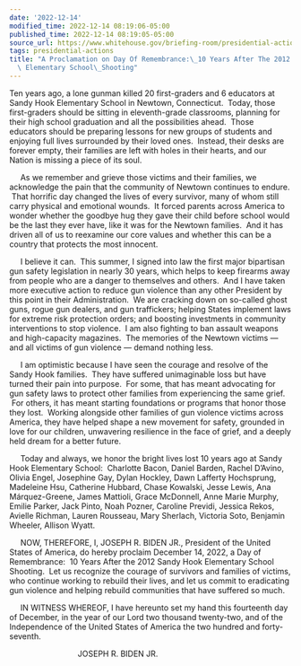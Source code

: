 ```yaml
---
date: '2022-12-14'
modified_time: 2022-12-14 08:19:06-05:00
published_time: 2022-12-14 08:19:05-05:00
source_url: https://www.whitehouse.gov/briefing-room/presidential-actions/2022/12/14/a-proclamation-on-day-of-remembrance-10-years-after-the-2012-sandy-hook-elementary-school-shooting/
tags: presidential-actions
title: "A Proclamation on Day Of Remembrance:\_10 Years After The 2012 Sandy Hook\
  \ Elementary School\_Shooting"
---
```

 
Ten years ago, a lone gunman killed 20 first-graders and 6 educators at
Sandy Hook Elementary School in Newtown, Connecticut.  Today, those
first-graders should be sitting in eleventh-grade classrooms, planning
for their high school graduation and all the possibilities ahead.  Those
educators should be preparing lessons for new groups of students and
enjoying full lives surrounded by their loved ones.  Instead, their
desks are forever empty, their families are left with holes in their
hearts, and our Nation is missing a piece of its soul.

     As we remember and grieve those victims and their families, we
acknowledge the pain that the community of Newtown continues to endure.
 That horrific day changed the lives of every survivor, many of whom
still carry physical and emotional wounds.  It forced parents across
America to wonder whether the goodbye hug they gave their child before
school would be the last they ever have, like it was for the Newtown
families.  And it has driven all of us to reexamine our core values and
whether this can be a country that protects the most innocent.

     I believe it can.  This summer, I signed into law the first major
bipartisan gun safety legislation in nearly 30 years, which helps to
keep firearms away from people who are a danger to themselves and
others.  And I have taken more executive action to reduce gun violence
than any other President by this point in their Administration.  We are
cracking down on so-called ghost guns, rogue gun dealers, and gun
traffickers; helping States implement laws for extreme risk protection
orders; and boosting investments in community interventions to stop
violence.  I am also fighting to ban assault weapons and high-capacity
magazines.  The memories of the Newtown victims — and all victims of gun
violence — demand nothing less.

     I am optimistic because I have seen the courage and resolve of the
Sandy Hook families.  They have suffered unimaginable loss but have
turned their pain into purpose.  For some, that has meant advocating for
gun safety laws to protect other families from experiencing the same
grief.  For others, it has meant starting foundations or programs that
honor those they lost.  Working alongside other families of gun violence
victims across America, they have helped shape a new movement for
safety, grounded in love for our children, unwavering resilience in the
face of grief, and a deeply held dream for a better future.

     Today and always, we honor the bright lives lost 10 years ago at
Sandy Hook Elementary School:  Charlotte Bacon, Daniel Barden, Rachel
D’Avino, Olivia Engel, Josephine Gay, Dylan Hockley, Dawn Lafferty
Hochsprung, Madeleine Hsu, Catherine Hubbard, Chase Kowalski, Jesse
Lewis, Ana Márquez-Greene, James Mattioli, Grace McDonnell, Anne Marie
Murphy, Emilie Parker, Jack Pinto, Noah Pozner, Caroline Previdi,
Jessica Rekos, Avielle Richman, Lauren Rousseau, Mary Sherlach, Victoria
Soto, Benjamin Wheeler, Allison Wyatt.

     NOW, THEREFORE, I, JOSEPH R. BIDEN JR., President of the United
States of America, do hereby proclaim December 14, 2022, a Day of
Remembrance:  10 Years After the 2012 Sandy Hook Elementary School
Shooting.  Let us recognize the courage of survivors and families of
victims, who continue working to rebuild their lives, and let us commit
to eradicating gun violence and helping rebuild communities that have
suffered so much.

     IN WITNESS WHEREOF, I have hereunto set my hand this fourteenth day
of December, in the year of our Lord two thousand twenty-two, and of the
Independence of the United States of America the two hundred and
forty-seventh.

                               JOSEPH R. BIDEN JR.
